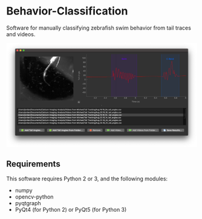 # Behavior-Classification
Software for manually classifying zebrafish swim behavior from tail traces and videos.

![Screenshot](Screenshot.png)

## Requirements
This software requires Python 2 or 3, and the following modules:
* numpy
* opencv-python
* pyqtgraph
* PyQt4 (for Python 2) or PyQt5 (for Python 3)
